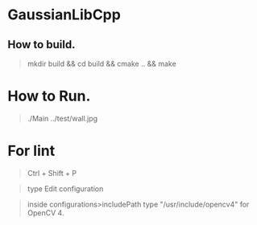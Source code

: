 # GaussianLibCpp

## How to build.

> mkdir build && cd build &&
> cmake .. &&
> make 

# How to Run.

> ./Main ../test/wall.jpg

# For lint 

> Ctrl + Shift + P 

> type Edit configuration

> inside configurations>includePath type "/usr/include/opencv4" for OpenCV 4.
